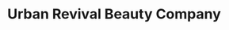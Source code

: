 ---
title: "Urban Revival Beauty Company"
url: /valdosta/urban-revival-beauty-company/
shop: hairdresser
---